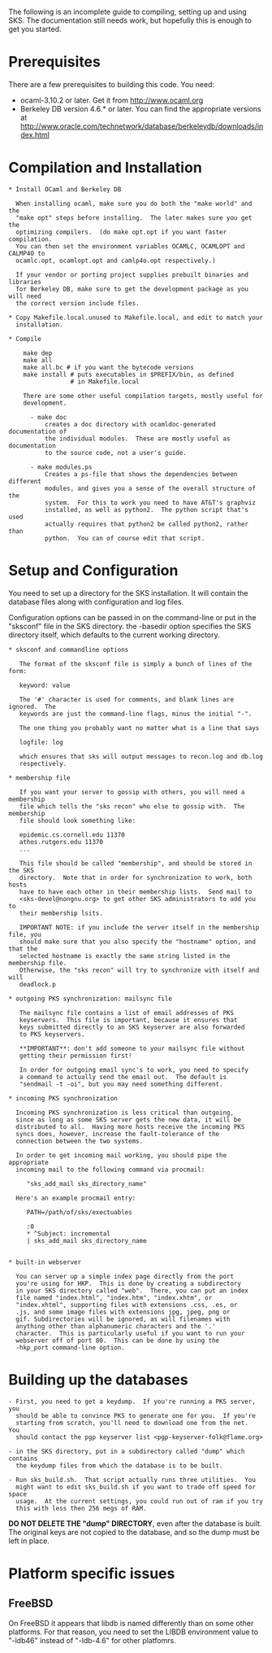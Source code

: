 The following is an incomplete guide to compiling, setting up and using SKS.
The documentation still needs work, but hopefully this is enough to get you
started.

Prerequisites
=============

There are a few prerequisites to building this code.  You need:

* ocaml-3.10.2 or later.  Get it from http://www.ocaml.org
* Berkeley DB version 4.6.* or later.  You can find the 
  appropriate versions at 
  <http://www.oracle.com/technetwork/database/berkeleydb/downloads/index.html>

Compilation and Installation
============================

    * Install OCaml and Berkeley DB

      When installing ocaml, make sure you do both the "make world" and the
      "make opt" steps before installing.  The later makes sure you get the
      optimizing compilers.  (do make opt.opt if you want faster compilation.
      You can then set the environment variables OCAMLC, OCAMLOPT and CALMP4O to
      ocamlc.opt, ocamlopt.opt and camlp4o.opt respectively.)

      If your vendor or porting project supplies prebuilt binaries and libraries
      for Berkeley DB, make sure to get the development package as you will need
      the correct version include files.

    * Copy Makefile.local.unused to Makefile.local, and edit to match your
      installation.  

    * Compile

        make dep
        make all   
        make all.bc # if you want the bytecode versions
        make install # puts executables in $PREFIX/bin, as defined 
                     # in Makefile.local

        There are some other useful compilation targets, mostly useful for
        development.

          - make doc
              creates a doc directory with ocamldoc-generated documentation of
              the individual modules.  These are mostly useful as documentation
              to the source code, not a user's guide.

          - make modules.ps 
              Creates a ps-file that shows the dependencies between different
              modules, and gives you a sense of the overall structure of the
              system.  For this to work you need to have AT&T's graphviz
              installed, as well as python2.  The python script that's used
              actually requires that python2 be called python2, rather than
              python.  You can of course edit that script.

Setup and Configuration
=======================

You need to set up a directory for the SKS installation.  It will contain the
database files along with configuration and log files.

Configuration options can be passed in on the command-line or put in the
"sksconf" file in the SKS directory.  the -basedir option specifies the SKS
directory itself, which defaults to the current working directory.

    * sksconf and commandline options

       The format of the sksconf file is simply a bunch of lines of the form:

       keyword: value

       The '#' character is used for comments, and blank lines are ignored.  The
       keywords are just the command-line flags, minus the initial "-".  

       The one thing you probably want no matter what is a line that says 

       logfile: log

       which ensures that sks will output messages to recon.log and db.log
       respectively.

    * membership file

       If you want your server to gossip with others, you will need a membership
       file which tells the "sks recon" who else to gossip with.  The membership
       file should look something like:

       epidemic.cs.cornell.edu 11370
       athos.rutgers.edu 11370
       ...

       This file should be called "membership", and should be stored in the SKS
       directory.  Note that in order for synchronization to work, both hosts
       have to have each other in their membership lists.  Send mail to
       <sks-devel@nongnu.org> to get other SKS administrators to add you to 
       their membership lsits.

       IMPORTANT NOTE: if you include the server itself in the membership file, you
       should make sure that you also specify the "hostname" option, and that the
       selected hostname is exactly the same string listed in the membership file.
       Otherwise, the "sks recon" will try to synchronize with itself and will
       deadlock.p

    * outgoing PKS synchronization: mailsync file

       The mailsync file contains a list of email addresses of PKS
       keyservers.  This file is important, because it ensures that
       keys submitted directly to an SKS keyserver are also forwarded
       to PKS keyservers.

       **IMPORTANT**: don't add someone to your mailsync file without
       getting their permission first!

       In order for outgoing email sync's to work, you need to specify
       a command to actually send the email out.  The default is
       "sendmail -t -oi", but you may need something different.

    * incoming PKS synchronization

      Incoming PKS synchronization is less critical than outgoing,
      since as long as some SKS server gets the new data, it will be
      distributed to all.  Having more hosts receive the incoming PKS
      syncs does, however, increase the fault-tolerance of the
      connection between the two systems.

      In order to get incoming mail working, you should pipe the appropriate
      incoming mail to the following command via procmail:

         "sks_add_mail sks_directory_name" 

      Here's an example procmail entry:

         PATH=/path/of/sks/exectuables

         :0 
         * ^Subject: incremental
         | sks_add_mail sks_directory_name


    * built-in webserver

      You can server up a simple index page directly from the port
      you're using for HKP.  This is done by creating a subdirectory
      in your SKS directory called "web".  There, you can put an index
      file named "index.html", "index.htm", "index.xhtm", or
      "index.xhtml", supporting files with extensions .css, .es, or
      .js, and some image files with extensions jpg, jpeg, png or
      gif. Subdirectories will be ignored, as will filenames with
      anything other than alphanumeric characters and the '.'
      character.  This is particularly useful if you want to run your
      webserver off of port 80.  This can be done by using the
      -hkp_port command-line option.


Building up the databases
=========================

    - First, you need to get a keydump.  If you're running a PKS server, you
      should be able to convince PKS to generate one for you.  If you're
      starting from scratch, you'll need to download one from the net.  You
      should contact the pgp keyserver list <pgp-keyserver-folk@flame.org>

    - in the SKS directory, put in a subdirectory called "dump" which contains
      the keydump files from which the database is to be built.  

    - Run sks_build.sh.  That script actually runs three utilities.  You
      might want to edit sks_build.sh if you want to trade off speed for space
      usage.  At the current settings, you could run out of ram if you try
      this with less then 256 megs of RAM.

**DO NOT DELETE THE "dump" DIRECTORY**, even after the database is
built.  The original keys are not copied to the database, and so the
dump must be left in place.

Platform specific issues
========================

FreeBSD
-------

On FreeBSD it appears that libdb is named differently than on some
other platforms.  For that reason, you need to set the LIBDB
environment value to "-ldb46" instead of "-ldb-4.6" for other
platfomrs.
